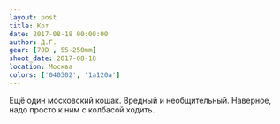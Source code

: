 ```yaml
---
layout: post
title: Кот
date: 2017-08-18 00:00:00
author: Д.Г.
gear: [70D , 55-250mm]
shoot_date: 2017-08-18
location: Москва
colors: ['040302', '1a120a']
---
```

Ещё один московский кошак. Вредный и необщительный. Наверное, надо просто к ним с колбасой ходить.
